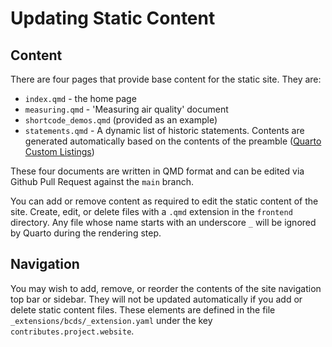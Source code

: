 # Updating Static Content

## Content

There are four pages that provide base content for the static site. They are:

- `index.qmd` - the home page
- `measuring.qmd` - 'Measuring air quality' document
- `shortcode_demos.qmd` (provided as an example)
- `statements.qmd` - A dynamic list of historic statements. Contents are generated automatically based on the contents
  of the preamble ([Quarto Custom Listings](https://quarto.org/docs/websites/website-listings-custom.html))

These four documents are written in QMD format and can be edited via Github Pull Request against the `main` branch.

You can add or remove content as required to edit the static content of the site. Create, edit, or delete files with
a `.qmd` extension in the `frontend` directory. Any file whose name starts with an underscore `_` will be ignored by
Quarto during the rendering step.

## Navigation

You may wish to add, remove, or reorder the contents of the site navigation top bar or sidebar. They will not be updated
automatically if you add or delete static content files. These elements are defined in the
file `_extensions/bcds/_extension.yaml` under the key `contributes.project.website`.
